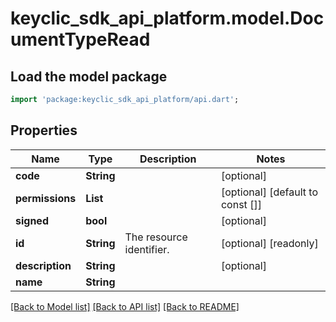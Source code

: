 # keyclic_sdk_api_platform.model.DocumentTypeRead

## Load the model package
```dart
import 'package:keyclic_sdk_api_platform/api.dart';
```

## Properties
Name | Type | Description | Notes
------------ | ------------- | ------------- | -------------
**code** | **String** |  | [optional] 
**permissions** | **List<String>** |  | [optional] [default to const []]
**signed** | **bool** |  | [optional] 
**id** | **String** | The resource identifier. | [optional] [readonly] 
**description** | **String** |  | [optional] 
**name** | **String** |  | 

[[Back to Model list]](../README.md#documentation-for-models) [[Back to API list]](../README.md#documentation-for-api-endpoints) [[Back to README]](../README.md)


